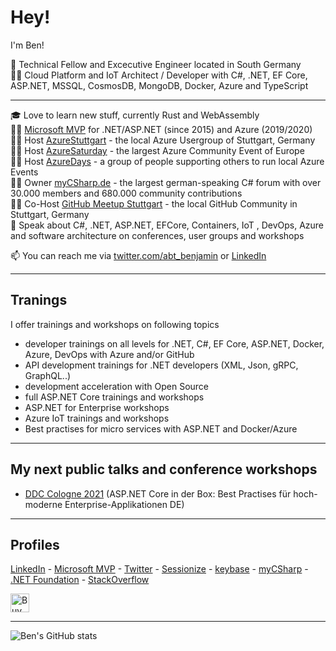 # Hey!

I'm Ben! 

🏢 Technical Fellow and Excecutive Engineer located in South Germany\
👩‍💻 Cloud Platform and IoT Architect / Developer with C#, .NET, EF Core, ASP.NET, MSSQL, CosmosDB, MongoDB, Docker, Azure and TypeScript

---

🎓 Love to learn new stuff, currently Rust and WebAssembly\
🐱‍🏍 [Microsoft MVP](https://mvp.microsoft.com/en-us/PublicProfile/5001507) for .NET/ASP.NET (since 2015) and Azure (2019/2020)\
👨‍🏫 Host [AzureStuttgart](https://www.AzureStuttgart.de) - the local Azure Usergroup of Stuttgart, Germany\
👨‍🏫 Host  [AzureSaturday](https://www.AzureSaturday.de) - the largest Azure Community Event of Europe\
👨‍🏫 Host  [AzureDays](https://www.AzureDays.org) - a group of people supporting others to run local Azure Events\
👨‍🏫 Owner [myCSharp.de](https://www.myCSharp.de) - the largest german-speaking C# forum with over 30.000 members and 680.000 community contributions\
👨‍🏫 Co-Host [GitHub Meetup Stuttgart](https://www.meetup.com/de-DE/GitHub-Meetup-Stuttgart/) - the local GitHub Community in Stuttgart, Germany\
🎤 Speak about C#, .NET, ASP.NET, EFCore, Containers, IoT , DevOps, Azure and software architecture on conferences, user groups and workshops

📫 You can reach me via [twitter.com/abt_benjamin](https://twitter.com/abt_benjamin) or [LinkedIn](https://www.linkedin.com/in/benjaminabt/)

---

## Tranings

I offer trainings and workshops on following topics

- developer trainings on all levels for .NET, C#, EF Core, ASP.NET, Docker, Azure, DevOps with Azure and/or GitHub
- API development trainings for .NET developers (XML, Json, gRPC, GraphQL..)
- development acceleration with Open Source
- full ASP.NET Core trainings and workshops
- ASP.NET for Enterprise workshops
- Azure IoT trainings and workshops
- Best practises for micro services with ASP.NET and Docker/Azure

---

## My next public talks and conference workshops

- [DDC Cologne 2021](https://www.dotnet-developer-conference.de/speaker/#/speaker/12125-benjamin-abt) (ASP.NET Core in der Box: Best Practises für hoch-moderne Enterprise-Applikationen DE)
---

## Profiles
[LinkedIn](https://www.linkedin.com/in/benjaminabt/) - [Microsoft MVP](https://mvp.microsoft.com/en-us/PublicProfile/5001507) - [Twitter](https://twitter.com/abt_benjamin) - [Sessionize](https://sessionize.com/abt) - [keybase](https://keybase.io/benjaminabt) - [myCSharp](https://mycsharp.de/users/12639/abt) - [.NET Foundation](https://dotnetfoundation.org/community/speakers/benjamin-abt) - [StackOverflow](https://stackoverflow.com/users/3796827/benjamin-abt)

<a href="https://www.buymeacoffee.com/benjaminabt" target="_blank"><img src="https://cdn.buymeacoffee.com/buttons/v2/default-yellow.png" alt="Buy Me A Coffee" height="30" ></a>

---
![Ben's GitHub stats](https://github-readme-stats.vercel.app/api?username=benjaminabt&theme=dark&show_icons=true)
